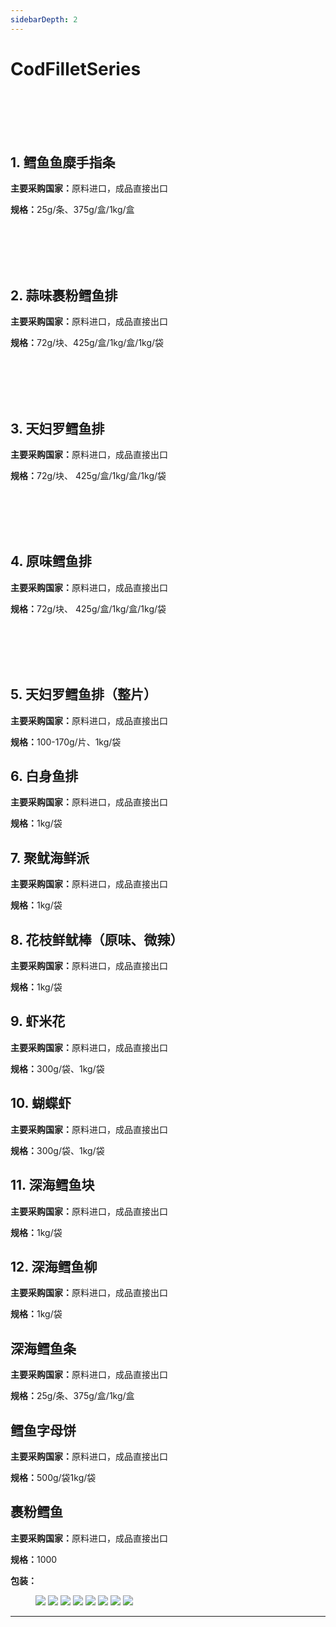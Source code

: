 ```yaml
---
sidebarDepth: 2
---
```

# CodFilletSeries
<br>
<br>
<br>
<br>


## 1. 鳕鱼鱼糜手指条
<p><strong>主要采购国家：</strong>原料进口，成品直接出口</p>
<p><strong>规格：</strong>25g/条、375g/盒/1kg/盒</p>
<br>
<br>
<br>
<br>

## 2. 蒜味裹粉鳕鱼排
<p><strong>主要采购国家：</strong>原料进口，成品直接出口</p>
<p><strong>规格：</strong>72g/块、425g/盒/1kg/盒/1kg/袋</p>
<br>
<br>
<br>
<br>

## 3. 天妇罗鳕鱼排
<p><strong>主要采购国家：</strong>原料进口，成品直接出口</p>
<p><strong>规格：</strong>72g/块、 425g/盒/1kg/盒/1kg/袋</p>
<br>
<br>
<br>
<br>

## 4. 原味鳕鱼排
<p><strong>主要采购国家：</strong>原料进口，成品直接出口</p>
<p><strong>规格：</strong>72g/块、 425g/盒/1kg/盒/1kg/袋</p>
<br>
<br>
<br>
<br>

## 5. 天妇罗鳕鱼排（整片）
<p><strong>主要采购国家：</strong>原料进口，成品直接出口</p>
<p><strong>规格：</strong>100-170g/片、1kg/袋</p>

## 6. 白身鱼排
<p><strong>主要采购国家：</strong>原料进口，成品直接出口</p>
<p><strong>规格：</strong>1kg/袋</p>

## 7. 聚鱿海鲜派 
<p><strong>主要采购国家：</strong>原料进口，成品直接出口</p>
<p><strong>规格：</strong>1kg/袋</p>

## 8. 花枝鲜鱿棒（原味、微辣）
<p><strong>主要采购国家：</strong>原料进口，成品直接出口</p>
<p><strong>规格：</strong>1kg/袋</p>

## 9. 虾米花
<p><strong>主要采购国家：</strong>原料进口，成品直接出口</p>
<p><strong>规格：</strong>300g/袋、1kg/袋</p>

## 10. 蝴蝶虾
<p><strong>主要采购国家：</strong>原料进口，成品直接出口</p>
<p><strong>规格：</strong>300g/袋、1kg/袋</p>

## 11. 深海鳕鱼块
<p><strong>主要采购国家：</strong>原料进口，成品直接出口</p>
<p><strong>规格：</strong>1kg/袋</p>

##  12. 深海鳕鱼柳
<p><strong>主要采购国家：</strong>原料进口，成品直接出口</p>
<p><strong>规格：</strong>1kg/袋</p>

## 深海鳕鱼条
<p><strong>主要采购国家：</strong>原料进口，成品直接出口</p>
<p><strong>规格：</strong>25g/条、375g/盒/1kg/盒</p>

## 鳕鱼字母饼
<p><strong>主要采购国家：</strong>原料进口，成品直接出口</p>
<p><strong>规格：</strong>500g/袋1kg/袋</p>


## 裹粉鳕鱼
<p><strong>主要采购国家：</strong>原料进口，成品直接出口</p>
<p><strong>规格：</strong>1000</p>
<p><strong>包装：</strong></p>
<figure class="third">
    <img src="http://p93s97xb4.bkt.clouddn.com/Cod%20fillet%20%281%29.jpg?imageView2/1/w/300/h/300/q/75|imageslim">
    <img src="http://p93s97xb4.bkt.clouddn.com/Cod%20fillet%20%282%29.jpg?imageView2/1/w/300/h/300/q/75|imageslim">
    <img src="http://p93s97xb4.bkt.clouddn.com/Cod%20fillet%20%283%29.jpg?imageView2/1/w/300/h/300/q/75|imageslim">
    <img src="http://p93s97xb4.bkt.clouddn.com/Cod%20fillet%20%289%29.jpg?imageView2/1/w/300/h/300/q/75|imageslim">
    <img src="http://p93s97xb4.bkt.clouddn.com/Cod%20fillet%20%284%29.jpg?imageView2/1/w/300/h/300/q/75|imageslim">
    <img src="http://p93s97xb4.bkt.clouddn.com/Cod%20fillet%20%285%29.jpg?imageView2/1/w/300/h/300/q/75|imageslim">
    <img src="http://p93s97xb4.bkt.clouddn.com/Cod%20fillet%20%286%29.jpg?imageView2/1/w/300/h/300/q/75|imageslim">
    <img src="http://p93s97xb4.bkt.clouddn.com/Cod%20fillet%20%2810%29.jpg?imageView2/1/w/300/h/300/q/75|imageslim">
</figure>
<hr>